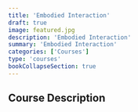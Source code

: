 ```yaml
---
title: 'Embodied Interaction'
draft: true
image: featured.jpg
description: 'Embodied Interaction'
summary: 'Embodied Interaction'
categories: ['Courses']
type: 'courses'
bookCollapseSection: true
---
```


## Course Description